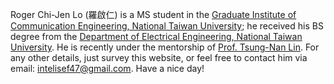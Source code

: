 Roger Chi-Jen Lo (羅啟仁) is a MS student in the [Graduate Institute of Communication Engineering, National Taiwan University](https://comm.ntu.edu.tw); he received his BS degree from the [Department of Electrical Engineering, National Taiwan University](https://web.ee.ntu.edu.tw/eng/index.php). He is recently under the mentorship of [Prof. Tsung-Nan Lin](http://ee.ntu.edu.tw/en/article/teacher.person/jobSN/1/navSN/356/webSN/376/teacherSN/44). For any other details, just survey this website, or feel free to contact him via email: <intelisef47@gmail.com>. Have a nice day!
